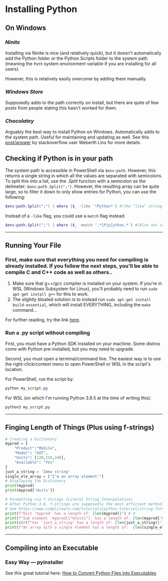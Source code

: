 # Installing Python
## On Windows
### _Ninite_
Installing via Ninite is nice (and relatively quick), but it doesn't automatically add the Python folder or the Python Scripts folder to the system path (meaning the `Path` system environment variable if you are installing for all users).

However, this is relatively easily overcome by adding them manually.

### _Windows Store_
Supposedly adds to the path correctly on install, but there are quite of few posts from people stating this hasn't worked for them.

### _Chocolatey_
Arguably the best way to install Python on Windows. Automatically adds to the system path. Useful for maintaining and updating as well.
See this [post/answer](https://stackoverflow.com/questions/57421669/question-about-pip-using-python-from-windows-store) by stackoverflow user Weberth Lins for more details.


## Checking if Python is in your path
The system path is accessible in PowerShell via `$env:path`. However, this returns a single string in which all the values are separated with semicolons. To split this into a list, use the _.Split_ function with a semicolon as the delimeter: `$env:path.Split(";")`. However, the resulting array can be quite large, so to filter it down to only show entries for Python, you can use the following:
```PowerShell
$env:path.Split(";") | where {$_ -like '*Python*'} #(the "like" string is not case-sensitive)
```

Instead of a `-like` flag, you could use a `match` flag instead:
```PowerShell
$env:path.Split(";") | where {$_ -match '.*[P|p]ython.*'} #(Also not case-sensitive, so the [P|p] isn't necessary)
```

---

## Running Your File

### First, make sure that everything you need for compiling is already installed. If you follow the next steps, you'll be able to compile C and C++ code as well as others..

1) Make sure that g++/gcc compiler is installed on your system. If you're in WSL (Windows Subsystem for Linux), you'll probably need to run `sudo apt-get install g++` for this to work. 
2) The _slightly_ bloated solution is to instead run `sudo apt-get install build-essential`, which will install EVERYTHING, including the `make` command...

For further reading, try the link [here](https://linuxconfig.org/command-make-not-found-on-ubuntu-20-04-focal-fossa).

### Run a .py script without compiling
First, you must have a Python SDK installed on your machine. Some distros come with Python pre-installed, but you may need to upgrade.

Second, you must open a terminal/command line. The easiest way is to use the right-click/context menu to open PowerShell or WSL in the script's location.

For PowerShell, run the script by:

```PowerShell
python my_script.py
```

For WSL (on which I'm running Python 3.8.5 at the time of writing this):

```bash
python3 my_script.py
```

---

## Finging Length of Things (Plus using f-strings)

```Python
# Creating a Dictionary
myprod = {
	"Product":"Mobile",
	"Model": "XUT",
	"Units": [120,210,240],
	"Available": "Yes"
}
just_a_string = 'Imma string'
single_ele_array = ["I'm an array element'"]
# Displaying the Dictionary
print(myprod)
print(myprod['Units'])

# Formatting via f-strings (Literal String Interpolation)
# After Python 3.6, f-strings are supposedly the most efficient method...
# See https://www.simplilearn.com/tutorials/python-tutorial/string-formatting-in-python
print(f"Dict 'myprod' has a length of: {len(myprod)}") # 4
print(f"Sub element 'myprod[\"Units\"]' has a length of: {len(myprod['Units'])}") # 3
print(str(f"Var 'just_a_string' has a length of: {len(just_a_string)}"))
print(f"An array with a single element has a length of:  {len(single_ele_array)}") # 1
```

---

## Compiling into an Executable

### Easy Way — pyinstaller
See this great tutorial here: [How to Convert Python Files into Executables](https://www.thepythoncode.com/article/building-python-files-into-stand-alone-executables-using-pyinstaller)
